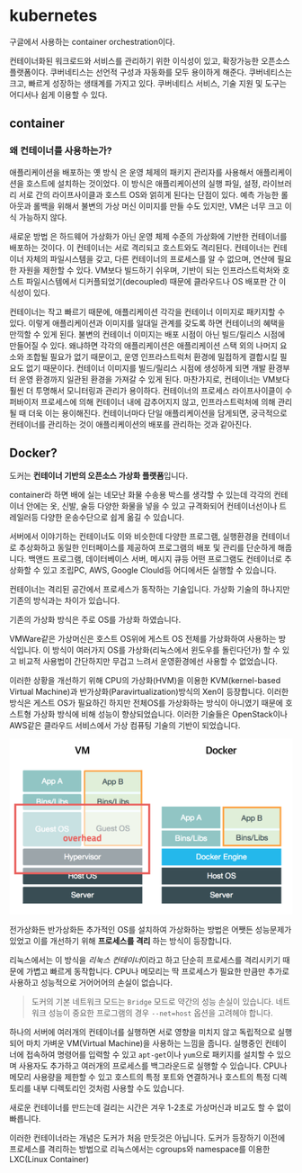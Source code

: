 # kubernetes

구글에서 사용하는 container orchestration이다.

컨테이너화된 워크로드와 서비스를 관리하기 위한 이식성이 있고, 확장가능한 오픈소스 플랫폼이다. 쿠버네티스는 선언적 구성과 자동화를 모두 용이하게 해준다. 쿠버네티스는 크고, 빠르게 성장하는 생태계를 가지고 있다. 쿠버네티스 서비스, 기술 지원 및 도구는 어디서나 쉽게 이용할 수 있다.


## container

### 왜 컨테이너를 사용하는가?

애플리케이션을 배포하는 옛 방식 은 운영 체제의 패키지 관리자를 사용해서 애플리케이션을 호스트에 설치하는 것이었다. 이 방식은 애플리케이션의 실행 파일, 설정, 라이브러리 서로 간의 라이프사이클과 호스트 OS와 얽히게 된다는 단점이 있다. 예측 가능한 롤아웃과 롤백을 위해서 불변의 가상 머신 이미지를 만들 수도 있지만, VM은 너무 크고 이식 가능하지 않다.

새로운 방법 은 하드웨어 가상화가 아닌 운영 체제 수준의 가상화에 기반한 컨테이너를 배포하는 것이다. 이 컨테이너는 서로 격리되고 호스트와도 격리된다. 컨테이너는 컨테이너 자체의 파일시스템을 갖고, 다른 컨테이너의 프로세스를 알 수 없으며, 연산에 필요한 자원을 제한할 수 있다. VM보다 빌드하기 쉬우며, 기반이 되는 인프라스트럭처와 호스트 파일시스템에서 디커플되었기(decoupled) 때문에 클라우드나 OS 배포판 간 이식성이 있다.

컨테이너는 작고 빠르기 때문에, 애플리케이션 각각을 컨테이너 이미지로 패키지할 수 있다. 이렇게 애플리케이션과 이미지를 일대일 관계를 갖도록 하면 컨테이너의 혜택을 만끽할 수 있게 된다. 불변의 컨테이너 이미지는 배포 시점이 아닌 빌드/릴리스 시점에 만들어질 수 있다. 왜냐하면 각각의 애플리케이션은 애플리케이션 스택 외의 나머지 요소와 조합될 필요가 없기 때문이고, 운영 인프라스트럭처 환경에 밀접하게 결합시킬 필요도 없기 때문이다. 컨테이너 이미지를 빌드/릴리스 시점에 생성하게 되면 개발 환경부터 운영 환경까지 일관된 환경을 가져갈 수 있게 된다. 마찬가지로, 컨테이너는 VM보다 훨씬 더 투명해서 모니터링과 관리가 용이하다. 컨테이너의 프로세스 라이프사이클이 수퍼바이저 프로세스에 의해 컨테이너 내에 감추어지지 않고, 인프라스트럭처에 의해 관리될 때 더욱 이는 용이해진다. 컨테이너마다 단일 애플리케이션을 담게되면, 궁극적으로 컨테이너를 관리하는 것이 애플리케이션의 배포를 관리하는 것과 같아진다.

## Docker?

도커는 **컨테이너 기반의 오픈소스 가상화 플랫폼**입니다.

container라 하면 배에 실는 네모난 화물 수송용 박스를 생각할 수 있는데 각각의 컨테이너 안에는 옷, 신발, 술등 다양한 화물을 넣을 수 있고 규격화되어 컨테이너선이나 트레일러등 다양한 운송수단으로 쉽게 옮길 수 있습니다.

서버에서 이야기하는 컨테이너도 이와 비슷한데 다양한 프로그램, 실행환경을 컨테이너로 추상화하고 동일한 인터페이스를 제공하여 프로그램의 배포 및 관리를 단순하게 해줍니다. 백앤드 프로그램, 데이터베이스 서버, 메시지 큐등 어떤 프로그램도 컨테이너로 추상화할 수 있고 조립PC, AWS, Google Clould등 어디에서든 실행할 수 있습니다.

컨테이너는 격리된 공간에서 프로세스가 동작하는 기술입니다. 가상화 기술의 하나지만 기존의 방식과는 차이가 있습니다.

기존의 가상화 방식은 주로 OS를 가상화 하였습니다.

VMWare같은 가상머신은 호스트 OS위에 게스트 OS 전체를 가상화하여 사용하는 방식입니다. 이 방식이 여러가지 OS를 가상화(리눅스에서 윈도우를 돌린다던가) 할 수 있고 비교적 사용법이 간단하지만 무겁고 느려서 운영환경에선 사용할 수 없었습니다.

이러한 상황을 개선하기 위해 CPU의 가상화(HVM)을 이용한 KVM(kernel-based Virtual Machine)과 반가상화(Paravirtualization)방식의 Xen이 등장합니다. 이러한 방식은 게스트 OS가 필요하긴 하지만 전체OS를 가상화하는 방식이 아니였기 때문에 호스트형 가상화 방식에 비해 성능이 향상되었습니다. 이러한 기술들은 OpenStack이나 AWS같은 클라우드 서비스에서 가상 컴퓨팅 기술의 기반이 되었습니다.

![vm-vs-docker](https://github.com/msmasd/TIL/blob/master/document/kubernetes/image/vm-vs-docker.PNG)

전가상화든 반가상화든 추가적인 OS를 설치하여 가상화하는 방법은 어쨋든 성능문제가 있었고 이를 개선하기 위해 **프로세스를 격리** 하는 방식이 등장합니다.

리눅스에서는 이 방식을 *리눅스 컨테이너*이라고 하고 단순히 프로세스를 격리시키기 때문에 가볍고 빠르게 동작합니다. CPU나 메모리는 딱 프로세스가 필요한 만큼만 추가로 사용하고 성능적으로 거어어어의 손실이 없습니다.

> 도커의 기본 네트워크 모드는 `Bridge` 모드로 약간의 성능 손실이 있습니다. 네트워크 성능이 중요한 프로그램의 경우 `--net=host` 옵션을 고려헤야 합니다.

하나의 서버에 여러개의 컨테이너를 실행하면 서로 영향을 미치지 않고 독립적으로 실행되어 마치 가벼운 VM(Virtual Machine)을 사용하는 느낌을 줍니다. 실행중인 컨테이너에 접속하여 명령어를 입력할 수 있고 `apt-get`이나 `yum`으로 패키지를 설치할 수 있으며 사용자도 추가하고 여러개의 프로세스를 백그라운드로 실행할 수 있습니다. CPU나 메모리 사용량을 제한할 수 있고 호스트의 특정 포트와 연결하거나 호스트의 특정 디렉토리를 내부 디렉토리인 것처럼 사용할 수도 있습니다.

새로운 컨테이너를 만드는데 걸리는 시간은 겨우 1-2초로 가상머신과 비교도 할 수 없이 빠릅니다.

이러한 컨테이너라는 개념은 도커가 처음 만듯것은 아닙니다. 도커가 등장하기 이전에 프로세스를 격리하는 방법으로 리눅스에서는 cgroups와 namespace를 이용한 LXC(Linux Container)